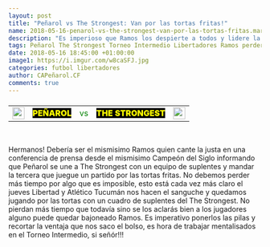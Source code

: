 ```yaml
---
layout: post
title: "Peñarol vs The Strongest: Van por las tortas fritas!"
name: 2018-05-16-penarol-vs-the-strongest-van-por-las-tortas-fritas.markdown
description: "Es imperioso que Ramos los despierte a todos y lidere la mente de la cordura, no perder más tiempo con la Libertadores y encarar profesionalmente el torneo intermedio de una vez por todas"
tags: Peñarol The Strongest Torneo Intermedio Libertadores Ramos perder tiempo
date: 2018-05-16 18:45:00 +01:00:00
image1: https://i.imgur.com/w8caSFJ.jpg
categories: futbol libertadores
author: CAPeñarol.CF
comments: true
---
```


<html>
<center>
  <table>
    <thead>
	  <tr>
	    <td></td>
		<td></td>
		<td></td>
		<td></td>
		<td></td>
	  </tr>
	</thead>
	<tbody>
	  <tr>
	    <td><img src="{{ site.url }}/images/98.gif" height="24px"></td>
		<td><span style="color:yellow;background:black;font-weight:900;">PEÑAROL</span></td>
		<td><span style="color:green;background:white;">vs</span></td>
		<td><span style="color:yellow;background:black;font-weight:900;">THE STRONGEST</span></td>
		<td><img src="{{ site.url }}/images/74.gif" height="24px"></td>
	  </tr>
	</tbody>
  </table>
</center>
</html>

<br>

Hermanos! Debería ser el mismisimo Ramos quien cante la justa en una conferencia de prensa desde el mismisimo Campeón del Siglo informando que Peñarol se une a The Strongest con un equipo de suplentes y mandar la tercera que juegue un partido por las tortas fritas.
No debemos perder más tiempo por algo que es imposible, esto está cada vez más claro el jueves Libertad y Atlético Tucumán nos hacen el sanguche y quedamos jugando por las tortas con un cuadro de suplentes del The Strongest. No pierdan más tiempo que todavía sino se los aclarás bien a los jugadores alguno puede quedar bajoneado Ramos.
Es imperativo ponerlos las pilas y recortar la ventaja que nos saco el bolso, es hora de trabajar mentalisados en el Torneo Intermedio, si señór!!!
